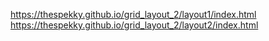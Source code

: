 https://thespekky.github.io/grid_layout_2/layout1/index.html
https://thespekky.github.io/grid_layout_2/layout2/index.html

